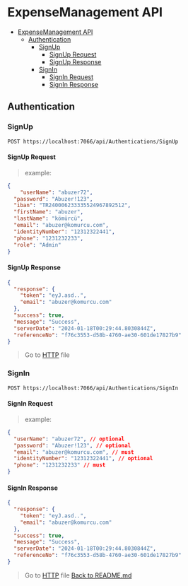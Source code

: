 # ExpenseManagement API

- [ExpenseManagement API](#expensemanagement-api)
  - [Authentication](#authentication)
    - [SignUp](#signup)
      - [SignUp Request](#signup-request)
      - [SignUp Response](#signup-response)
    - [SignIn](#signin)
      - [SignIn Request](#signin-request)
      - [SignIn Response](#signin-response)

## Authentication

### SignUp

```http
POST https://localhost:7066/api/Authentications/SignUp
```

#### SignUp Request

>example:

```json
{
    "userName": "abuzer72",
  "password": "Abuzer!123",
  "iban": "TR240006233335524967892512",
  "firstName": "abuzer",
  "lastName": "kömürcü",
  "email": "abuzer@komurcu.com",
  "identityNumber": "12312322441",
  "phone": "1231232233",
  "role": "Admin"
}
```

#### SignUp Response

```json
{
  "response": {
    "token": "eyJ.asd..",
    "email": "abuzer@komurcu.com"
  },
  "success": true,
  "message": "Success",
  "serverDate": "2024-01-18T00:29:44.8030844Z",
  "referenceNo": "f76c3553-d58b-4760-ae30-601de17827b9"
}
```

>Go to [HTTP](../../Requests/Authentication/SignUpRequest.http) file

### SignIn

```http
POST https://localhost:7066/api/Authentications/SignIn
```

#### SignIn Request

>example:

```json
{
  "userName": "abuzer72", // optional
  "password": "Abuzer!123", // optional
  "email": "abuzer@komurcu.com", // must
  "identityNumber": "12312322441", // optional
  "phone": "1231232233" // must
}
```

#### SignIn Response

```json
{
  "response": {
    "token": "eyJ.asd..",
    "email": "abuzer@komurcu.com"
  },
  "success": true,
  "message": "Success",
  "serverDate": "2024-01-18T00:29:44.8030844Z",
  "referenceNo": "f76c3553-d58b-4760-ae30-601de17827b9"
}
```

>Go to [HTTP](../../Requests/Authentication/SignInRequest.http) file
>[Back to README.md](../../README.md#api)
